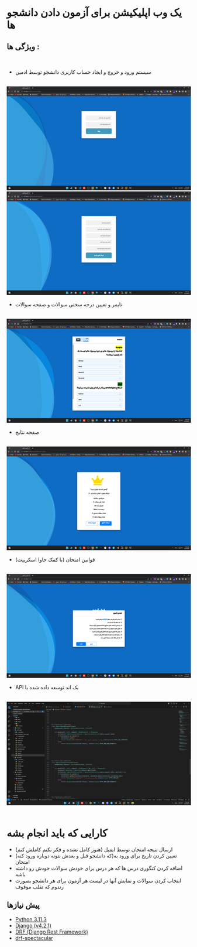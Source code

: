 # یک وب اپلیکیشن برای آزمون دادن دانشجو ها

## ویژگی ها :
<br>

- سیستم ورود و خروج و ایجاد حساب کاربری دانشجو توسط ادمین
<br>
<img src='https://github.com/shervinbdndev/Quizino/blob/master/images/1st.png'>
<img src='https://github.com/shervinbdndev/Quizino/blob/master/images/1st5.png'>
<br>

- تایمر و تعیین درجه سختی سوالات و صفحه سوالات
<br>
<img src='https://github.com/shervinbdndev/Quizino/blob/master/images/2nd.png'>
<br>

- صفحه نتایج
<br>
<img src='https://github.com/shervinbdndev/Quizino/blob/master/images/3rd.png'>
<br>

- (با کمک جاوا اسکریپت) قوانین امتحان
<br>
<img src='https://github.com/shervinbdndev/Quizino/blob/master/images/4th.png'>
<br>

- API بک اند توسعه داده شده با 
<br>
<img src='https://github.com/shervinbdndev/Quizino/blob/master/images/5th.png'>
<br>
<br>


# کارایی که باید انجام بشه
- (هنوز کامل نشده و فکر نکنم کاملش کنم) ارسال نتیجه امتحان توسط ایمیل
- (که دانشجو قبل و بعدش نتونه دوباره ورود کنه)تعیین کردن تاریخ برای ورود به امتحان
- اضافه کردن کتگوری درس ها  که هر درس برای خودش سوالات خودش رو داشته باشه
- انتخاب کردن سوالات و نمایش آنها در لیست هر آزمون برای هر دانشجو بصورت رندوم که تقلب موقوف

## پیش نیازها
- <a href='https://www.python.org/'>Python 3.11.3</a>
- <a href='https://www.djangoproject.com/'>Django (v4.2.1)</a>
- <a href='https://www.django-rest-framework.org/'>DRF (Django Rest Framework)</a>
- <a href='https://drf-spectacular.readthedocs.io/en/latest/'>drf-spectacular</a>